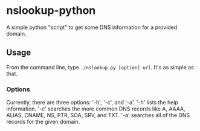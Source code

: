 # nslookup-python
A simple python "script" to get some DNS information for a provided domain.

## Usage
From the command line, type `./nslookup.py [option] url`. It's as simple as that. 

### Options
Currently, there are three options: '-h', '-c', and '-a'. 
'-h' lists the help information. 
'-c' searches the more common DNS records like A, AAAA, ALIAS, CNAME, NS, PTR, SOA, SRV, and TXT. 
'-a' searches all of the DNS records for the given domain.

